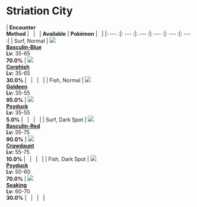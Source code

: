 # Striation City

| __Encounter<br>Method__ | &nbsp; | &nbsp; | __Available__ | __Pokémon__ | &nbsp; |
|: --- :|: --- :|: --- :|: --- :|: --- :|: --- :|
| Surf, Normal | ![][550-blue] <br> __[Basculin-Blue]__ <br> __Lv:__ 35-65 <br> __70.0%__ | ![][341] <br> __[Corphish]__ <br> __Lv:__ 35-65 <br> __30.0%__ | &nbsp; | &nbsp; | &nbsp; |
| Fish, Normal | ![][118] <br> __[Goldeen]__ <br> __Lv:__ 35-55 <br> __95.0%__ | ![][54] <br> __[Psyduck]__ <br> __Lv:__ 35-55 <br> __5.0%__ | &nbsp; | &nbsp; | &nbsp; |
| Surf, Dark Spot | ![][550-red] <br> __[Basculin-Red]__ <br> __Lv:__ 55-75 <br> __90.0%__ | ![][342] <br> __[Crawdaunt]__ <br> __Lv:__ 55-75 <br> __10.0%__ | &nbsp; | &nbsp; | &nbsp; |
| Fish, Dark Spot | ![][54] <br> __[Psyduck]__ <br> __Lv:__ 50-60 <br> __70.0%__ | ![][119] <br> __[Seaking]__ <br> __Lv:__ 60-70 <br> __30.0%__ | &nbsp; | &nbsp; | &nbsp; |


[550-blue]: ../img/animated/550-blue.gif
[Basculin-Blue]: ../pokemons/550/
[341]: ../img/animated/341.gif
[Corphish]: ../pokemons/341/
[118]: ../img/animated/118.gif
[Goldeen]: ../pokemons/118/
[54]: ../img/animated/54.gif
[Psyduck]: ../pokemons/054/
[550-red]: ../img/animated/550-red.gif
[Basculin-Red]: ../pokemons/550/
[342]: ../img/animated/342.gif
[Crawdaunt]: ../pokemons/342/
[119]: ../img/animated/119.gif
[Seaking]: ../pokemons/119/